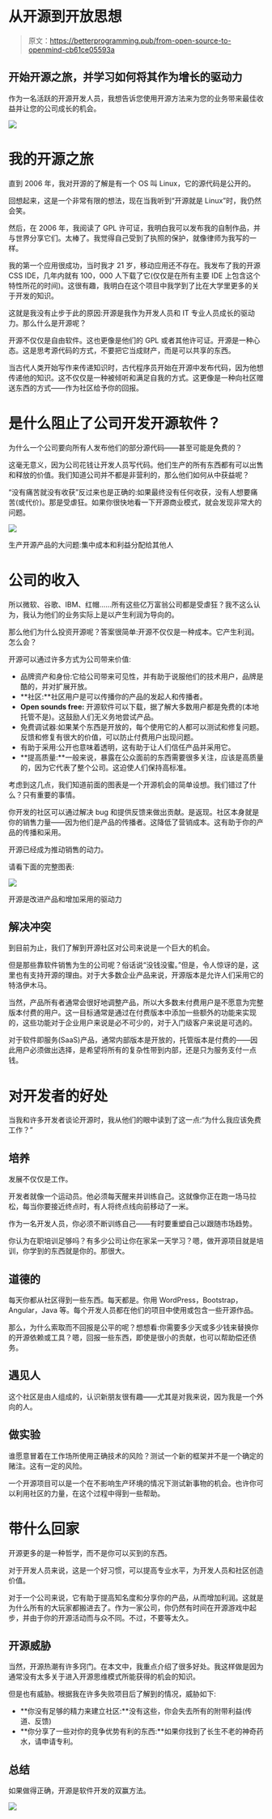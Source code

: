 # 从开源到开放思想

> 原文：<https://betterprogramming.pub/from-open-source-to-openmind-cb61ce05593a>

## 开始开源之旅，并学习如何将其作为增长的驱动力

作为一名活跃的开源开发人员，我想告诉您使用开源方法来为您的业务带来最佳收益并让您的公司成长的机会。

![](img/0d587caf2a5291410a6d3b6625794476.png)

# 我的开源之旅

直到 2006 年，我对开源的了解是有一个 OS 叫 Linux，它的源代码是公开的。

回想起来，这是一个非常有限的想法，现在当我听到“开源就是 Linux”时，我仍然会笑。

然后，在 2006 年，我阅读了 GPL 许可证，我明白我可以发布我的自制作品，并与世界分享它们。太棒了。我觉得自己受到了执照的保护，就像律师为我写的一样。

我的第一个应用很成功，当时我才 21 岁，移动应用还不存在。我发布了我的开源 CSS IDE，几年内就有 100，000 人下载了它(仅仅是在所有主要 IDE 上包含这个特性所花的时间)。这很有趣，我明白在这个项目中我学到了比在大学里更多的关于开发的知识。

这就是我没有止步于此的原因:开源是我作为开发人员和 IT 专业人员成长的驱动力。那么什么是开源呢？

开源不仅仅是自由软件。这也更像是他们的 GPL 或者其他许可证。开源是一种心态。这是思考源代码的方式，不要把它当成财产，而是可以共享的东西。

当古代人类开始写作来传递知识时，古代程序员开始在开源中发布代码，因为他想传递他的知识。这不仅仅是一种被倾听和满足自我的方式。这更像是一种向社区赠送东西的方式——作为社区给予你的回报。

# 是什么阻止了公司开发开源软件？

为什么一个公司要向所有人发布他们的部分源代码——甚至可能是免费的？

这毫无意义，因为公司花钱让开发人员写代码。他们生产的所有东西都有可以出售和释放的价值。我们知道公司并不都是非营利的，那么他们如何从中获益呢？

“没有痛苦就没有收获”反过来也是正确的:如果最终没有任何收获，没有人想要痛苦(或代价)。那是受虐狂。如果你很快地看一下开源商业模式，就会发现非常大的问题。

![](img/b8d1a0b789b6a276248e790f1204ee01.png)

生产开源产品的大问题:集中成本和利益分配给其他人

# 公司的收入

所以微软、谷歌、IBM、红帽……所有这些亿万富翁公司都是受虐狂？我不这么认为，我认为他们的业务实际上是以产生利润为导向的。

那么他们为什么投资开源呢？答案很简单:开源不仅仅是一种成本。它产生利润。怎么会？

开源可以通过许多方式为公司带来价值:

*   品牌资产和身份:它给公司带来可见性，并有助于说服他们的技术用户，品牌是酷的，并对扩展开放。
*   **社区:**社区用户是可以传播你的产品的发起人和传播者。
*   **Open sounds free:** 开源软件可以下载，据了解大多数用户都是免费的(本地托管不是)。这鼓励人们无义务地尝试产品。
*   免费调试器:如果某个东西是开放的，每个使用它的人都可以测试和修复问题。反馈和修复有很大的价值，可以防止付费用户出现问题。
*   有助于采用:公开也意味着透明，这有助于让人们信任产品并采用它。
*   **提高质量:**一般来说，暴露在公众面前的东西需要很多关注，应该是高质量的，因为它代表了整个公司。这迫使人们保持高标准。

考虑到这几点，我们知道前面的图表是一个开源机会的简单设想。我们错过了什么？只有重要的事情。

你开发的社区可以通过解决 bug 和提供反馈来做出贡献。是返现。社区本身就是你的销售力量——因为他们是产品的传播者。这降低了营销成本。这有助于你的产品的传播和采用。

开源已经成为推动销售的动力。

请看下面的完整图表:

![](img/b28471e5430fb98c51e5c100cf0031f3.png)

开源是改进产品和增加采用的驱动力

## 解决冲突

到目前为止，我们了解到开源社区对公司来说是一个巨大的机会。

但是那些靠软件销售为生的公司呢？俗话说“没钱没蜜。”但是，令人惊讶的是，这里也有支持开源的理由。对于大多数企业产品来说，开源版本是允许人们采用它的特洛伊木马。

当然，产品所有者通常会很好地调整产品，所以大多数未付费用户是不愿意为完整版本付费的用户。这一目标通常是通过在付费版本中添加一些额外的功能来实现的，这些功能对于企业用户来说是必不可少的，对于入门级客户来说是可选的。

对于软件即服务(SaaS)产品，通常内部版本是开放的，托管版本是付费的——因此用户必须做出选择，是希望将所有的复杂性带到内部，还是只为服务支付一点钱。

# 对开发者的好处

当我和许多开发者谈论开源时，我从他们的眼中读到了这一点:“为什么我应该免费工作？”

## 培养

发展不仅仅是工作。

开发者就像一个运动员。他必须每天醒来并训练自己。这就像你正在跑一场马拉松，每当你要接近终点时，有人将终点线向前移动了一米。

作为一名开发人员，你必须不断训练自己——有时要重塑自己以跟随市场趋势。

你认为在职培训足够吗？有多少公司让你在家呆一天学习？嗯，做开源项目就是培训，你学到的东西就是你的。那很大。

## 道德的

每天你都从社区得到一些东西。每天都是。你用 WordPress，Bootstrap，Angular，Java 等。每个开发人员都在他们的项目中使用或包含一些开源作品。

那么，为什么索取而不回报是公平的呢？想想看:你需要多少天或多少钱来替换你的开源依赖或工具？嗯，回报一些东西，即使是很小的贡献，也可以帮助偿还债务。

## 遇见人

这个社区是由人组成的，认识新朋友很有趣——尤其是对我来说，因为我是一个外向的人。

## 做实验

谁愿意冒着在工作场所使用正确技术的风险？测试一个新的框架并不是一个确定的赌注。这有一定的风险。

一个开源项目可以是一个在不影响生产环境的情况下测试新事物的机会。也许你可以利用社区的力量，在这个过程中得到一些帮助。

# 带什么回家

开源更多的是一种哲学，而不是你可以买到的东西。

对于开发人员来说，这是一个好习惯，可以提高专业水平，为开发人员和社区创造价值。

对于一个公司来说，它有助于提高知名度和分享你的产品，从而增加利润。这就是为什么所有的大玩家都搬进去了。作为一家公司，你仍然有时间在开源游戏中起步，并由于你的开源活动而与众不同。不过，不要等太久。

## 开源威胁

当然，开源热潮有许多窍门。在本文中，我重点介绍了很多好处。我这样做是因为通常没有太多关于进入开源思维模式所能获得的机会的知识。

但是也有威胁。根据我在许多失败项目后了解到的情况，威胁如下:

*   **你没有足够的精力来建立社区:**没有这些，你会失去所有的附带利益(传道、反馈)
*   **你分享了一些对你的竞争优势有利的东西:**如果你找到了长生不老的神奇药水，请申请专利。

## 总结

如果做得正确，开源是软件开发的双赢方法。

![](img/77a8ee7ac6deb5e7ba05f8274cab0115.png)